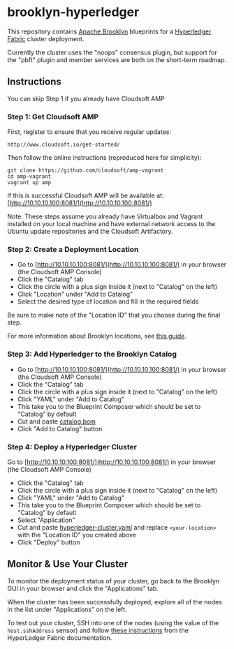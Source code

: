# brooklyn-hyperledger

This repository contains [Apache Brooklyn](https://brooklyn.apache.org/) blueprints for a
[Hyperledger Fabric](https://github.com/hyperledger/fabric) cluster deployment.

Currently the cluster uses the "noops" consensus plugin, but support for the "pbft" plugin
and member services are both on the short-term roadmap.

## Instructions

You can skip Step 1 if you already have Cloudsoft AMP

### Step 1: Get Cloudsoft AMP

First, register to ensure that you receive regular updates:
```
http://www.cloudsoft.io/get-started/
```
Then follow the online instructions (reproduced here for simplicity):
```
git clone https://github.com/cloudsoft/amp-vagrant
cd amp-vagrant
vagrant up amp
```

If this is successful Cloudsoft AMP will be available at: [http://10.10.10.100:8081/](http://10.10.10.100:8081/)

Note: These steps assume you already have Virtualbox and Vagrant installed on your local machine and have external network access to the Ubuntu update repositories and the Cloudsoft Artifactory.

### Step 2: Create a Deployment Location

* Go to [http://10.10.10.100:8081/](http://10.10.10.100:8081/) in your browser (the Cloudsoft AMP Console)
* Click the "Catalog" tab
* Click the circle with a plus sign inside it (next to "Catalog" on the left)
* Click "Location" under "Add to Catalog"
* Select the desired type of location and fill in the required fields

Be sure to make note of the "Location ID" that you choose during the final step.

For more information about Brooklyn locations, see [this guide](https://brooklyn.apache.org/v/latest/ops/locations/).

### Step 3: Add Hyperledger to the Brooklyn Catalog

* Go to [http://10.10.10.100:8081/](http://10.10.10.100:8081/) in your browser (the Cloudsoft AMP Console)
* Click the "Catalog" tab
* Click the circle with a plus sign inside it (next to "Catalog" on the left)
* Click "YAML" under "Add to Catalog"
* This take you to the Blueprint Composer which should be set to "Catalog" by default
* Cut and paste [catalog.bom](catalog.bom)
* Click "Add to Catalog" button

### Step 4: Deploy a Hyperledger Cluster

Go to [http://10.10.10.100:8081/](http://10.10.10.100:8081/) in your browser (the Cloudsoft AMP Console)
* Click the "Catalog" tab
* Click the circle with a plus sign inside it (next to "Catalog" on the left)
* Click "YAML" under "Add to Catalog"
* This take you to the Blueprint Composer which should be set to "Catalog" by default
* Select "Application"
* Cut and paste [hyperledger-cluster.yaml](hyperledger-cluster.yaml) and replace `<your-location>`
with the "Location ID" you created above
* Click "Deploy" button

## Monitor & Use Your Cluster

To monitor the deployment status of your cluster, go back to the Brooklyn GUI in your
browser and click the "Applications" tab.

When the cluster has been successfully deployed, explore all of the nodes in the list
under "Applications" on the left.

To test out your cluster, SSH into one of the nodes (using the value of the
`host.sshAddress` sensor) and follow [these instructions](https://github.com/hyperledger/fabric/blob/master/docs/dev-setup/devnet-setup.md#deploy-invoke-and-query-a-chaincode)
from the HyperLedger Fabric documentation.
